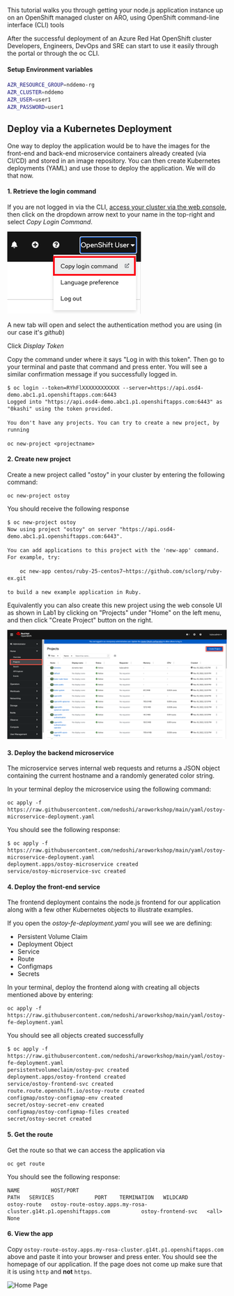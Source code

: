 This tutorial walks you through getting your node.js application instance up on an OpenShift managed cluster on ARO, using OpenShift command-line interface (CLI) tools

After the successful deployment of an Azure Red Hat OpenShift cluster Developers, Engineers, DevOps and SRE can start to use it easily through the portal or through the oc CLI.

#### Setup Environment variables
```bash
AZR_RESOURCE_GROUP=nddemo-rg
AZR_CLUSTER=nddemo
AZR_USER=user1
AZR_PASSWORD=user1
```
## Deploy via a Kubernetes Deployment
One way to deploy the application would be to have the images for the front-end and back-end microservice containers already created (via CI/CD) and stored in an image repository.  You can then create Kubernetes deployments (YAML) and use those to deploy the application.  We will do that now.

#### 1. Retrieve the login command
If you are not logged in via the CLI, [access your cluster via the web console](https://github.com/nedoshi/aroworkshop/blob/main/Lab1%20-%20OpenShift%20Basics/OpenShiftBasics-readme.md), then click on the dropdown arrow next to your name in the top-right and select *Copy Login Command*.

![CLI Login](/Images/Lab2-cli-login.png)

A new tab will open and select the authentication method you are using (in our case it's *github*)

Click *Display Token*

Copy the command under where it says "Log in with this token". Then go to your terminal and paste that command and press enter.  You will see a similar confirmation message if you successfully logged in.

    $ oc login --token=RYhFlXXXXXXXXXXXX --server=https://api.osd4-demo.abc1.p1.openshiftapps.com:6443
    Logged into "https://api.osd4-demo.abc1.p1.openshiftapps.com:6443" as "0kashi" using the token provided.

    You don't have any projects. You can try to create a new project, by running

    oc new-project <projectname>

#### 2. Create new project
Create a new project called "ostoy" in your cluster by entering the following command:

    oc new-project ostoy

You should receive the following response

    $ oc new-project ostoy
    Now using project "ostoy" on server "https://api.osd4-demo.abc1.p1.openshiftapps.com:6443".

    You can add applications to this project with the 'new-app' command. For example, try:

        oc new-app centos/ruby-25-centos7~https://github.com/sclorg/ruby-ex.git

    to build a new example application in Ruby.

Equivalently you can also create this new project using the web console UI as shown in Lab1 by clicking on "Projects" under "Home" on the left menu, and then click "Create Project" button on the right.

![UI Create Project](/Images/Lab1-CreateProject.png)

<!---
#### 3. Download the YAML configuration
Download the Kubernetes deployment object yamls from the following locations to your local machine, in a directory of your choosing (just remember where you placed them for the next step).

[ostoy-fe-deployment.yaml](https://raw.githubusercontent.com/openshift-cs/rosaworkshop/master/ostoy/yaml/ostoy-fe-deployment.yaml)

[ostoy-microservice-deployment.yaml](https://raw.githubusercontent.com/openshift-cs/rosaworkshop/master/ostoy/yaml/ostoy-microservice-deployment.yaml)

Feel free to open them up and take a look at what we will be deploying. For simplicity of this lab we have placed all the Kubernetes objects for the front-end in an "all-in-one" yaml file.  Though in reality there are benefits (ease of maintenance and less risk) to separating these out into individual yaml files.
-->

#### 3. Deploy the backend microservice
The microservice serves internal web requests and returns a JSON object containing the current hostname and a randomly generated color string.

In your terminal deploy the microservice using the following command:

    oc apply -f https://raw.githubusercontent.com/nedoshi/aroworkshop/main/yaml/ostoy-microservice-deployment.yaml

You should see the following response:

    $ oc apply -f https://raw.githubusercontent.com/nedoshi/aroworkshop/main/yaml/ostoy-microservice-deployment.yaml
    deployment.apps/ostoy-microservice created
    service/ostoy-microservice-svc created

#### 4. Deploy the front-end service
The frontend deployment contains the node.js frontend for our application along with a few other Kubernetes objects to illustrate examples.

 If you open the *ostoy-fe-deployment.yaml* you will see we are defining:

- Persistent Volume Claim
- Deployment Object
- Service
- Route
- Configmaps
- Secrets

In your terminal, deploy the frontend along with creating all objects mentioned above by entering:

    oc apply -f https://raw.githubusercontent.com/nedoshi/aroworkshop/main/yaml/ostoy-fe-deployment.yaml

You should see all objects created successfully

    $ oc apply -f https://raw.githubusercontent.com/nedoshi/aroworkshop/main/yaml/ostoy-fe-deployment.yaml
    persistentvolumeclaim/ostoy-pvc created
    deployment.apps/ostoy-frontend created
    service/ostoy-frontend-svc created
    route.route.openshift.io/ostoy-route created
    configmap/ostoy-configmap-env created
    secret/ostoy-secret-env created
    configmap/ostoy-configmap-files created
    secret/ostoy-secret created

#### 5. Get the route
Get the route so that we can access the application via 
    
    oc get route

You should see the following response:

    NAME          HOST/PORT                                                 PATH   SERVICES             PORT    TERMINATION   WILDCARD
    ostoy-route   ostoy-route-ostoy.apps.my-rosa-cluster.g14t.p1.openshiftapps.com          ostoy-frontend-svc   <all>                 None

#### 6. View the app
Copy `ostoy-route-ostoy.apps.my-rosa-cluster.g14t.p1.openshiftapps.com` above and paste it into your browser and press enter. You should see the homepage of our application. If the page does not come up make sure that it is using `http` and **not** `https`.

![Home Page](/Images/ostoy-homepage.png)



